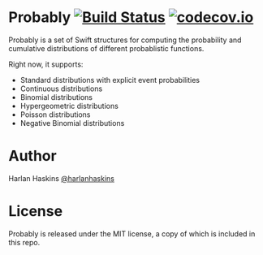 # Probably [![Build Status](https://travis-ci.org/harlanhaskins/Probably.svg?branch=master)](https://travis-ci.org/harlanhaskins/Probably) [![codecov.io](https://codecov.io/gh/harlanhaskins/Probably/coverage.svg?branch=master)](https://codecov.io/gh/harlanhaskins/Probably?branch=master)

Probably is a set of Swift structures for computing the probability and
cumulative distributions of different probablistic functions.

Right now, it supports:

  - Standard distributions with explicit event probabilities
  - Continuous distributions
  - Binomial distributions
  - Hypergeometric distributions
  - Poisson distributions
  - Negative Binomial distributions

# Author
Harlan Haskins [@harlanhaskins](https://github.com/harlanhaskins)

# License
Probably is released under the MIT license, a copy of which is
included in this repo.
